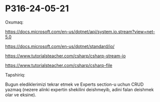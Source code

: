 # P316-24-05-21

Oxumaq:

https://docs.microsoft.com/en-us/dotnet/api/system.io.stream?view=net-5.0

https://docs.microsoft.com/en-us/dotnet/standard/io/

https://www.tutorialsteacher.com/csharp/csharp-stream-io

https://www.tutorialsteacher.com/csharp/csharp-file

Tapshiriq:

Bugun elediklerimizi tekrar etmek ve Experts section-u uchun CRUD yazmaq (nezere alinki expertin shekilini deishmeyib, adini falan deishmek olar ve eksine).
